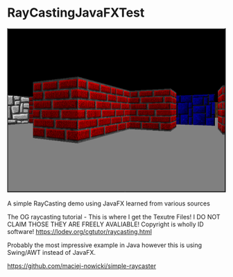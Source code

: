 # RayCastingJavaFXTest

![Alt text](src/main/resources/Examples/RayCast.PNG?raw=true "Game Example")

A simple RayCasting demo using JavaFX learned from various sources

The OG raycasting tutorial - This is where I get the Texutre Files! I DO NOT CLAIM THOSE THEY ARE FREELY AVALIABLE! Copyright is wholly ID software!
https://lodev.org/cgtutor/raycasting.html


Probably the most impressive example in Java however this is using Swing/AWT instead of JavaFX.

https://github.com/maciej-nowicki/simple-raycaster

